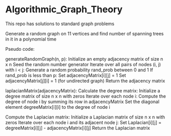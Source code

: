 # Algorithmic_Graph_Theory
This repo has solutions to standard graph problems

Generate a random graph on 11 vertices and find number of spanning trees in
it in a polynomial time

Pseudo code:

generateRandomGraph(n, p):
Initialize an empty adjacency matrix of size n x n
Seed the random number generator
Iterate over all pairs of nodes (i, j) with i < j:
Generate a random probability rand_prob between 0 and 1
If rand_prob is less than p:
Set adjacencyMatrix[i][j] = 1
Set adjacencyMatrix[j][i] = 1 (for undirected graph)
Return the adjacency matrix

laplacianMatrix(adjacencyMatrix):
Calculate the degree matrix:
Initialize a degree matrix of size n x n with zeros
Iterate over each node i:
Compute the degree of node i by summing its row in adjacencyMatrix
Set the diagonal element degreeMatrix[i][i] to the degree of node i

Compute the Laplacian matrix:
Initialize a Laplacian matrix of size n x n with zeros
Iterate over each node i and its adjacent node j:
Set Laplacian[i][j] = degreeMatrix[i][j] - adjacencyMatrix[i][j]
Return the Laplacian matrix
